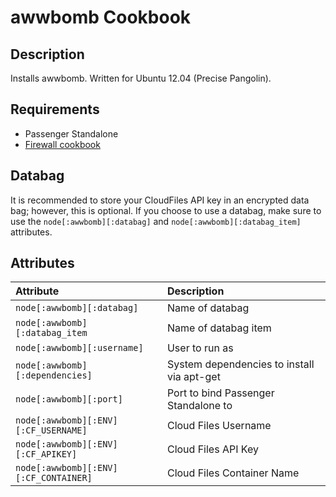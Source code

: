 # awwbomb Cookbook

## Description
Installs awwbomb. Written for Ubuntu 12.04 (Precise Pangolin).

## Requirements
* Passenger Standalone
* [Firewall cookbook](https://github.com/opscode-cookbooks/firewall)

## Databag
It is recommended to store your CloudFiles API key in an encrypted data bag; however, this is optional.
If you choose to use a databag, make sure to use the `node[:awwbomb][:databag]` and `node[:awwbomb][:databag_item]`
attributes.

## Attributes
| Attribute | Description |
|:-------------|:----------------|
| `node[:awwbomb][:databag]` | Name of databag |
| `node[:awwbomb][:databag_item` | Name of databag item |
| `node[:awwbomb][:username]` | User to run as |
| `node[:awwbomb][:dependencies]` | System dependencies to install via apt-get |
| `node[:awwbomb][:port]` | Port to bind Passenger Standalone to |
| `node[:awwbomb][:ENV][:CF_USERNAME]` | Cloud Files Username |
| `node[:awwbomb][:ENV][:CF_APIKEY]` | Cloud Files API Key |
| `node[:awwbomb][:ENV][:CF_CONTAINER]` | Cloud Files Container Name |

